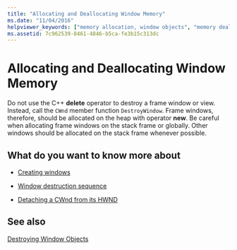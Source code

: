 ```yaml
---
title: "Allocating and Deallocating Window Memory"
ms.date: "11/04/2016"
helpviewer_keywords: ["memory allocation, window objects", "memory deallocation", "storage for window objects [MFC]", "memory deallocation, window memory", "window objects [MFC], deallocating memory for", "storage for window objects [MFC], allocating"]
ms.assetid: 7c962539-8461-4846-b5ca-fe3b15c313dc
---
```

# Allocating and Deallocating Window Memory

Do not use the C++ **delete** operator to destroy a frame window or view. Instead, call the `CWnd` member function `DestroyWindow`. Frame windows, therefore, should be allocated on the heap with operator **new**. Be careful when allocating frame windows on the stack frame or globally. Other windows should be allocated on the stack frame whenever possible.

## What do you want to know more about

- [Creating windows](creating-windows.md)

- [Window destruction sequence](window-destruction-sequence.md)

- [Detaching a CWnd from its HWND](detaching-a-cwnd-from-its-hwnd.md)

## See also

[Destroying Window Objects](destroying-window-objects.md)
